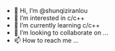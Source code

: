 - 👋 Hi, I’m @shunqiziranlou
- 👀 I’m interested in c/c++
- 🌱 I’m currently learning c/c++
- 💞️ I’m looking to collaborate on ...
- 📫 How to reach me ...

<!---
shunqiziranlou/shunqiziranlou is a ✨ special ✨ repository because its `README.md` (this file) appears on your GitHub profile.
You can click the Preview link to take a look at your changes.
--->
